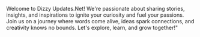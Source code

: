 Welcome to Dizzy Updates.Net!
We're passionate about sharing stories, insights, and inspirations to ignite your curiosity and fuel your passions.
Join us on a journey where words come alive, ideas spark connections, and creativity knows no bounds.
Let's explore, learn, and grow together!"
